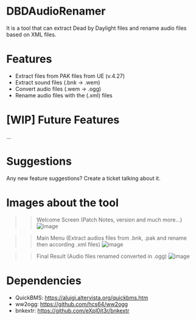 # DBDAudioRenamer
It is a tool that can extract Dead by Daylight files and rename audio files based on XML files.

# Features
- Extract files from PAK files from UE (v.4.27)
- Extract sound files (.bnk -> .wem)
- Convert audio files (.wem -> .ogg) 
- Rename audio files with the (.xml) files

# [WIP] Future Features 
...

# Suggestions
Any new feature suggestions? Create a ticket talking about it.

# Images about the tool

>> Welcome Screen (Patch Notes, version and much more...)
![image](https://user-images.githubusercontent.com/66384195/220985445-ea9d532a-5d3a-4263-9101-be3fe292b705.png)

>> Main Menu (Extract audios files from .bnk, .pak and rename then according .xml files)
![image](https://user-images.githubusercontent.com/66384195/220985596-b39bf1ce-fb4e-4ea7-8efc-a910e191b9d8.png)

>> Final Result (Audio files renamed converted in .ogg)
![image](https://user-images.githubusercontent.com/66384195/220987400-248accc0-5e5d-4b98-98a3-5d20ab401d91.png)

# Dependencies
- QuickBMS: https://aluigi.altervista.org/quickbms.htm
- ww2ogg: https://github.com/hcs64/ww2ogg
- bnkextr: https://github.com/eXpl0it3r/bnkextr
